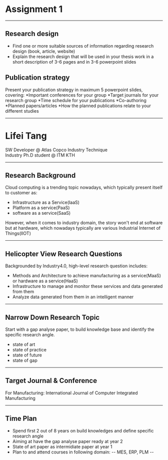 # Assignment 1

---

## Research design 
- Find one or more suitable sources of information regarding research design (book, article, website)
- Explain the research design that will be used in your thesis work in a short description of 3-6 pages and in 3-6 powerpoint slides


## Publication strategy
Present your publication strategy in maximum 5 powerpoint slides, covering:
*Important conferences for your group
*Target journals for your research group
*Time schedule for your publications
*Co-authoring
*Planned papers/articles
*How the planned publications relate to your different studies

---

# Lifei Tang  
SW Developer @ Atlas Copco Industry Technique  
Industry Ph.D student @ ITM KTH

---

## Research Background

Cloud computing is a trending topic nowadays, which typically present itself to customer as:
 * Infrastructure as a Service(IaaS)
 * Platform as a service(PaaS)
 * software as a service(SaaS) 

However, when it comes to industry domain, the story won't end at software but at hardware, which nowadays typically are various Industrial Internet of Things(IIOT)

---

## Helicopter View Research Questions
Backgrounded by Industry4.0, high-level research question includes: 
 * Methods and Architecture to achieve manufacturing as a service(MaaS) or hardware as a service(HaaS)
 * Infrastructure to manage and monitor these services and data generated from them 
 * Analyze data generated from them in an intelligent manner

---

## Narrow Down Research Topic 
Start with a gap analyse paper, to build knowledge base and identify the specific research angle. 
 * state of art
 * state of practice
 * state of future
 * state of gap

---

## Target Journal & Conference
For Manufacturing: 
International Journal of Computer Integrated Manufacturing

---

## Time Plan
 * Spend first 2 out of 8 years on build knowledges and define specific research angle
 * Aiming at have the gap analyse paper ready at year 2
 * State of art paper as intermidiate paper at year 1
 * Plan to and attend courses in following domain: 
-- MES, ERP, PLM
--
